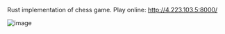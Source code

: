 Rust implementation of chess game.
Play online: http://4.223.103.5:8000/

![image](https://github.com/JakubBraz/rust_chess/assets/3051330/39b3fa53-25e7-4808-92e3-d2e6cc32f707)
